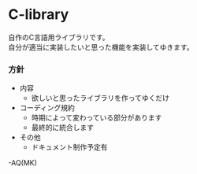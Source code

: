 # C-library
自作のC言語用ライブラリです。<br>
自分が適当に実装したいと思った機能を実装してゆきます。

### 方針
* 内容
  * 欲しいと思ったライブラリを作ってゆくだけ
* コーディング規約
  * 時期によって変わっている部分があります
  * 最終的に統合します
* その他
  * ドキュメント制作予定有

\-AQ(MK)

